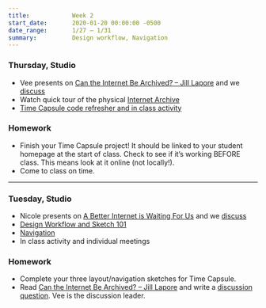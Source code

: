 ```yaml
---
title:            Week 2
start_date:       2020-01-20 00:00:00 -0500
date_range:       1/27 – 1/31
summary:          Design workflow, Navigation
---
```


### Thursday, Studio

- Vee presents on [Can the Internet Be Archived? – Jill Lapore](https://www.newyorker.com/magazine/2015/01/26/cobweb) and we [discuss](https://paper.dropbox.com/doc/CI20-Week-2-Can-The-Internet-Be-Archived--AtM1uorhtW47tbmyy5I9Xw2bAQ-azO7FVrcKljNyw702j8iI)
- Watch quick tour of the physical [Internet Archive](https://www.youtube.com/watch?v=ec_-fgy3EGY)
- [Time Capsule code refresher and in class activity](https://paper.dropbox.com/doc/Week-2-Time-Capsule-Code-Refresher--AtTBMG~Uy20wjpalolGRKUDVAQ-Zo1k8AKgxu4apGsm7qWsc)

### Homework
- Finish your Time Capsule project! It should be linked to your student homepage at the start of class. Check to see if it&rsquo;s working BEFORE class. This means look at it online (not locally!).
- Come to class on time.

---

### Tuesday, Studio

- Nicole presents on [A Better Internet is Waiting For Us](https://www.nytimes.com/interactive/2019/11/30/opinion/social-media-future.html) and we [discuss](https://paper.dropbox.com/doc/Week-2-Reading-Discussion--As3rMCqRM4VLFeNNhj_pkSnqAQ-0zK3GiMmOSRRCrxlt3Zok)
- [Design Workflow and Sketch 101](https://paper.dropbox.com/doc/Week-2-Design-Workflow-Navigation--AtM3xe567kXjy6kU65pszwdiAQ-QAxYO8337IKMBEMPvxIBO)
- [Navigation](https://paper.dropbox.com/doc/Week-2-Design-Workflow-Navigation--AtM3xe567kXjy6kU65pszwdiAg-QAxYO8337IKMBEMPvxIBO#:uid=723451082126193772631202&h2=Navigation)
- In class activity and individual meetings


### Homework

- Complete your three layout/navigation sketches for Time Capsule.
- Read [Can the Internet Be Archived? – Jill Lapore](https://www.newyorker.com/magazine/2015/01/26/cobweb) and write a [discussion question](https://paper.dropbox.com/doc/CI20-Week-2-Can-The-Internet-Be-Archived--AtM1uorhtW47tbmyy5I9Xw2bAQ-azO7FVrcKljNyw702j8iI). Vee is the discussion leader.
